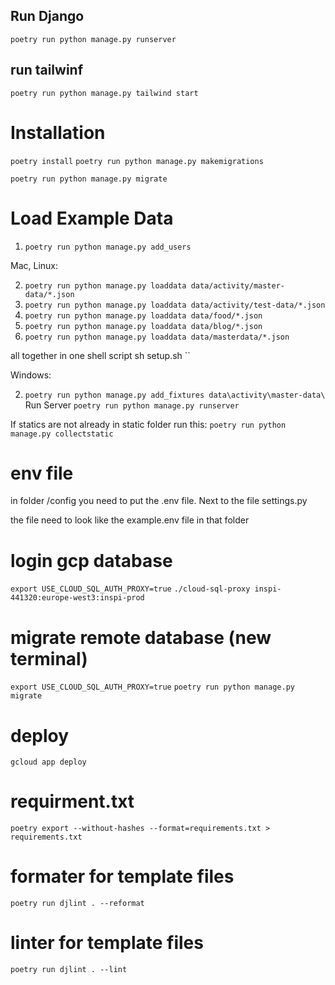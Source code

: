 ## Run Django
```poetry run python manage.py runserver```

## run tailwinf
```poetry run python manage.py tailwind start```



# Installation 

`poetry install`
`poetry run python manage.py makemigrations`

`poetry run python manage.py migrate`

# Load Example Data

1) `poetry run python manage.py add_users`

Mac, Linux:

2) `poetry run python manage.py loaddata data/activity/master-data/*.json`
2) `poetry run python manage.py loaddata data/activity/test-data/*.json`
3) `poetry run python manage.py loaddata data/food/*.json`
4) `poetry run python manage.py loaddata data/blog/*.json`
4) `poetry run python manage.py loaddata data/masterdata/*.json`

all together in one shell script
sh setup.sh
``

Windows:

2) `poetry run python manage.py add_fixtures data\activity\master-data\`
Run Server
`poetry run python manage.py runserver`


If statics are not already in static folder run this:
`poetry run python manage.py collectstatic`


# env file
in folder /config you need to put the .env file.
Next to the file settings.py

the file need to look like the example.env file in that folder


# login gcp database
`export USE_CLOUD_SQL_AUTH_PROXY=true`
`./cloud-sql-proxy inspi-441320:europe-west3:inspi-prod`

# migrate remote database (new terminal)
`export USE_CLOUD_SQL_AUTH_PROXY=true`
`poetry run python manage.py migrate`

# deploy
`gcloud app deploy`

# requirment.txt
`poetry export --without-hashes --format=requirements.txt > requirements.txt`


# formater for template files
`poetry run djlint . --reformat`

# linter for template files
`poetry run djlint . --lint`